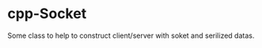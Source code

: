 cpp-Socket
==========

Some class to help to construct client/server with soket and serilized datas.